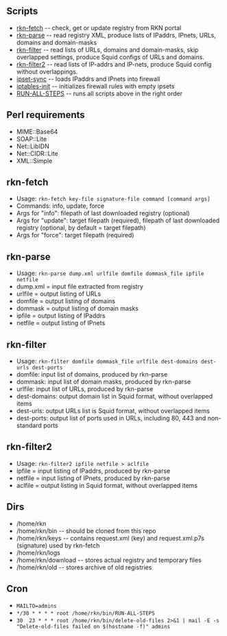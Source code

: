 ## Scripts

* [rkn-fetch](rkn-fetch) -- check, get or update registry from RKN portal
* [rkn-parse](rkn-parse) -- read registry XML, produce lists of IPaddrs, IPnets, URLs, domains and domain-masks
* [rkn-filter](rkn-filter) -- read lists of URLs, domains and domain-masks, skip overlapped settings, produce Squid configs of URLs and domains.
* [rkn-filter2](rkn-filter2) -- read lists of IP-addrs and IP-nets, produce Squid config without overlappings.
* [ipset-sync](ipset-sync) -- loads IPaddrs and IPnets into firewall
* [iptables-init](iptables-init) -- initializes firewall rules with empty ipsets
* [RUN-ALL-STEPS](RUN-ALL-STEPS) -- runs all scripts above in the right order

## Perl requirements

* MIME::Base64
* SOAP::Lite
* Net::LibIDN
* Net::CIDR::Lite
* XML::Simple

## rkn-fetch

* Usage: `rkn-fetch key-file signature-file command [command args]`
* Commands: info, update, force
* Args for "info": filepath of last downloaded registry (optional)
* Args for "update": target filepath (required), filepath of last downloaded registry (optional, by default = target filepath)
* Args for "force": target filepath (required)

## rkn-parse

* Usage: `rkn-parse dump.xml urlfile domfile dommask_file ipfile netfile`
* dump.xml = input file extracted from registry
* urlfile = output listing of URLs
* domfile = output listing of domains
* dommask = output listing of domain masks
* ipfile = output listing of IPaddrs
* netfile = output listing of IPnets

## rkn-filter

* Usage: `rkn-filter domfile dommask_file urlfile dest-domains dest-urls dest-ports`
* domfile: input list of domains, produced by rkn-parse
* dommask: input list of domain masks, produced by rkn-parse
* urlfile: input list of URLs, produced by rkn-parse
* dest-domains: output domain list in Squid format, without overlapped items
* dest-urls: output URLs list is Squid format, without overlapped items
* dest-ports: output list of ports used in URLs, including 80, 443 and non-standard ports

## rkn-filter2

* Usage: `rkn-filter2 ipfile netfile > aclfile`
* ipfile = input listing of IPaddrs, produced by rkn-parse
* netfile = input listing of IPnets, produced by rkn-parse
* aclfile = output listing in Squid format, without overlapped items

## Dirs

* /home/rkn
* /home/rkn/bin -- should be cloned from this repo
* /home/rkn/keys -- contains request.xml (key) and request.xml.p7s (signature) used by rkn-fetch
* /home/rkn/logs
* /home/rkn/download -- stores actual registry and temporary files
* /home/rkn/old -- stores archive of old registries

## Cron

* `MAILTO=admins`
* `*/30 * * * * root /home/rkn/bin/RUN-ALL-STEPS`
* `30  23 * * * root /home/rkn/bin/delete-old-files 2>&1 | mail -E -s "Delete-old-files failed on $(hostname -f)" admins`
